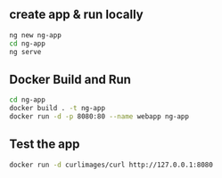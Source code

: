 ## create app & run locally

```bash
ng new ng-app
cd ng-app
ng serve
```

## Docker Build and Run

```bash
cd ng-app
docker build . -t ng-app
docker run -d -p 8080:80 --name webapp ng-app
```

## Test the app

```bash
docker run -d curlimages/curl http://127.0.0.1:8080
```
